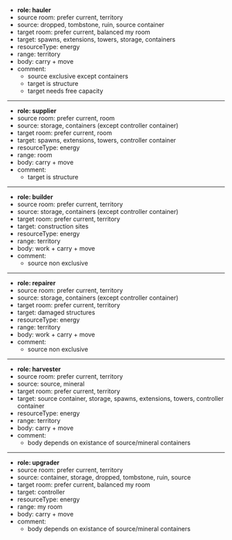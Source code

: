 - **role: hauler**
- source room: prefer current, territory
- source: dropped, tombstone, ruin, source container
- target room: prefer current, balanced my room
- target: spawns, extensions, towers, storage, containers
- resourceType: energy
- range: territory
- body: carry + move
- comment:
  - source exclusive except containers
  - target is structure
  - target needs free capacity
---
- **role: supplier**
- source room: prefer current, room
- source: storage, containers (except controller container)
- target room: prefer current, room
- target: spawns, extensions, towers, controller container
- resourceType: energy
- range: room
- body: carry + move
- comment:
  - target is structure
---
- **role: builder**
- source room: prefer current, territory
- source: storage, containers (except controller container)
- target room: prefer current, territory
- target: construction sites
- resourceType: energy
- range: territory
- body: work + carry + move
- comment:
  - source non exclusive
---
- **role: repairer**
- source room: prefer current, territory
- source: storage, containers (except controller container)
- target room: prefer current, territory
- target: damaged structures
- resourceType: energy
- range: territory
- body: work + carry + move
- comment:
  - source non exclusive
---
- **role: harvester**
- source room: prefer current, territory
- source: source, mineral
- target room: prefer current, territory
- target: source container, storage, spawns, extensions, towers, controller container
- resourceType: energy
- range: territory
- body: carry + move
- comment:
  - body depends on existance of source/mineral containers
---
- **role: upgrader**
- source room: prefer current, territory
- source: container, storage, dropped, tombstone, ruin, source
- target room: prefer current, balanced my room
- target: controller
- resourceType: energy
- range: my room
- body: carry + move
- comment:
  - body depends on existance of source/mineral containers
